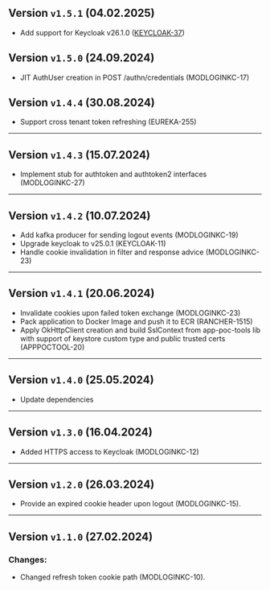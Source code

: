 ## Version `v1.5.1` (04.02.2025)
* Add support for Keycloak v26.1.0 ([KEYCLOAK-37](https://issues.folio.org/browse/KEYCLOAK-37))

## Version `v1.5.0` (24.09.2024)
* JIT AuthUser creation in POST /authn/credentials (MODLOGINKC-17)

## Version `v1.4.4` (30.08.2024)
* Support cross tenant token refreshing (EUREKA-255)
---

## Version `v1.4.3` (15.07.2024)
* Implement stub for authtoken and authtoken2 interfaces (MODLOGINKC-27)
---

## Version `v1.4.2` (10.07.2024)
* Add kafka producer for sending logout events (MODLOGINKC-19)
* Upgrade keycloak to v25.0.1 (KEYCLOAK-11)
* Handle cookie invalidation in filter and response advice (MODLOGINKC-23)
---

## Version `v1.4.1` (20.06.2024)
* Invalidate cookies upon failed token exchange (MODLOGINKC-23)
* Pack application to Docker Image and push it to ECR (RANCHER-1515)
* Apply OkHttpClient creation and build SslContext from app-poc-tools lib with support of keystore custom type and public trusted certs (APPPOCTOOL-20)
---

## Version `v1.4.0` (25.05.2024)
* Update dependencies

---

## Version `v1.3.0` (16.04.2024)
* Added HTTPS access to Keycloak (MODLOGINKC-12)

---
## Version `v1.2.0` (26.03.2024)
* Provide an expired cookie header upon logout (MODLOGINKC-15).

---
## Version `v1.1.0` (27.02.2024)
### Changes:
* Changed refresh token cookie path (MODLOGINKC-10).
